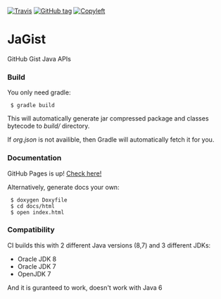 [![Travis](https://img.shields.io/travis/StefanoBelli/JaGist.svg)]() [![GitHub tag](https://img.shields.io/github/tag/StefanoBelli/JaGist.svg)]() [![Copyleft](https://img.shields.io/badge/copyleft-withlove-red.svg)]()

# JaGist
GitHub Gist Java APIs

### Build
You only need gradle:

~~~
 $ gradle build
~~~

This will automatically generate jar compressed package and classes bytecode to *build/* directory.

If *org.json* is not availible, then Gradle will automatically fetch it for you.

### Documentation

GitHub Pages is up!
[Check here!](https://stefanobelli.github.io/JaGists/html/index.html)

Alternatively, generate docs your own:

~~~
 $ doxygen Doxyfile
 $ cd docs/html
 $ open index.html
~~~

### Compatibility

CI builds this with 2 different Java versions (8,7) and 3 different JDKs:
 
 * Oracle JDK 8
 * Oracle JDK 7
 * OpenJDK 7

And it is guranteed to work, doesn't work with Java 6
